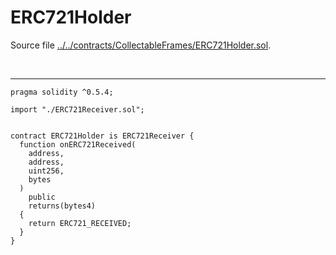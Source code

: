 # ERC721Holder

Source file [../../contracts/CollectableFrames/ERC721Holder.sol](../../contracts/CollectableFrames/ERC721Holder.sol).

<br />

<hr />

```solidity
pragma solidity ^0.5.4;

import "./ERC721Receiver.sol";


contract ERC721Holder is ERC721Receiver {
  function onERC721Received(
    address,
    address,
    uint256,
    bytes
  )
    public
    returns(bytes4)
  {
    return ERC721_RECEIVED;
  }
}

```
